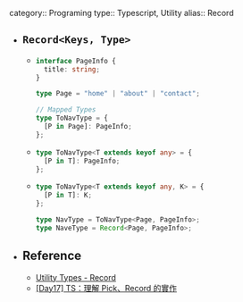 category:: Programing
type:: Typescript, Utility
alias:: Record

- ## `Record<Keys, Type>`
	- ```typescript
	  interface PageInfo {
	    title: string;
	  }
	  
	  type Page = "home" | "about" | "contact";
	  
	  // Mapped Types
	  type ToNavType = {
	    [P in Page]: PageInfo;
	  };
	  ```
	- ```typescript
	  type ToNavType<T extends keyof any> = {
	    [P in T]: PageInfo;
	  };
	  ```
	- ```typescript
	  type ToNavType<T extends keyof any, K> = {
	    [P in T]: K;
	  };
	  
	  type NavType = ToNavType<Page, PageInfo>;
	  type NaveType = Record<Page, PageInfo>;
	  ```
- ## Reference
	- [Utility Types - Record](https://www.typescriptlang.org/docs/handbook/utility-types.html#recordkeys-type)
	- [[Day17] TS：理解 Pick、Record 的實作]([https://pjchender.dev/ironman-2021/ironman-2021-day17/](https://pjchender.dev/ironman-2021/ironman-2021-day17/#record))